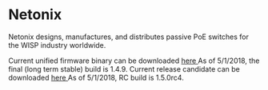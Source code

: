 <!-- TITLE: Netonix -->
<!-- SUBTITLE: A quick summary of Netonix -->

# Netonix
Netonix designs, manufactures, and distributes passive PoE switches for the WISP industry worldwide. 

Current unified firmware binary can be downloaded <a href="http://forum.netonix.com/firmware/wispswitch-1.4.9.bin"> here </a> 
As of 5/1/2018, the final (long term stable) build is 1.4.9. 
Current release candidate can be downloaded <a href="http://forum.netonix.com/firmware/wispswitch-1.5.0rc4.bin"> here </a> 
As of 5/1/2018, RC build is 1.5.0rc4. 

